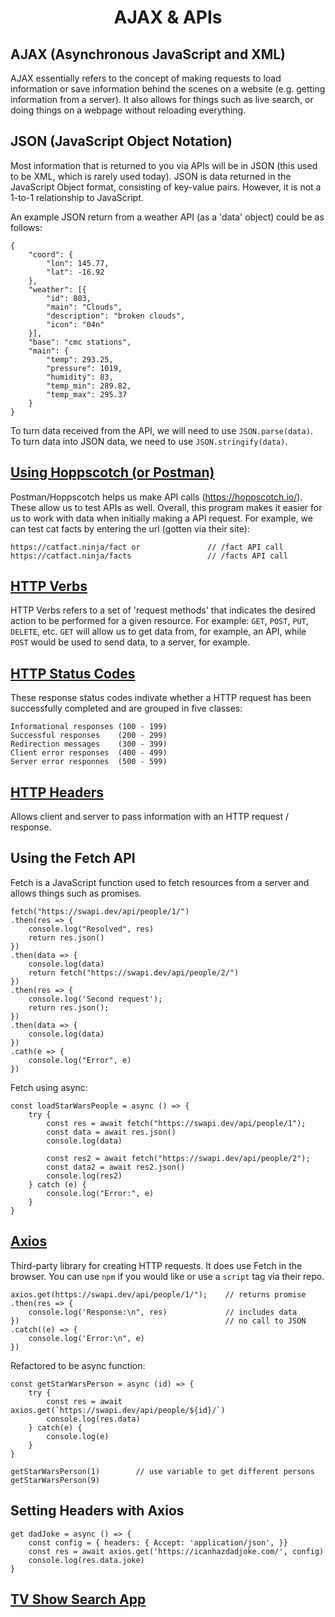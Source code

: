 <h1 style="text-align:center">AJAX & APIs</h1>

## AJAX (Asynchronous JavaScript and XML)
AJAX essentially refers to the concept of making requests to load information or save information behind the scenes on a website (e.g. getting information from a server). It also allows for things such as live search, or doing things on a webpage without reloading everything. 

## JSON (JavaScript Object Notation)
Most information that is returned to you via APIs will be in JSON (this used to be XML, which is rarely used today). JSON is data returned in the JavaScript Object format, consisting of key-value pairs. However, it is not a 1-to-1 relationship to JavaScript. 

An example JSON return from a weather API (as a 'data' object) could be as follows:

    {
        "coord": {
            "lon": 145.77,
            "lat": -16.92
        },
        "weather": [{
            "id": 803,
            "main": "Clouds",
            "description": "broken clouds",
            "icon": "04n"
        }],
        "base": "cmc stations",
        "main": {
            "temp": 293.25,
            "pressure": 1019,
            "humidity": 83,
            "temp_min": 289.82,
            "temp_max": 295.37
        }
    }

To turn data received from the API, we will need to use ```JSON.parse(data)```. To turn data into JSON data, we need to use ```JSON.stringify(data)```. 

## [Using Hoppscotch (or Postman)](https://hoppscotch.io/)
Postman/Hoppscotch helps us make API calls (https://hoppscotch.io/). These allow us to test APIs as well. Overall, this program makes it easier for us to work with data when initially making a API request. For example, we can test cat facts by entering the url (gotten via their site):

    https://catfact.ninja/fact or               // /fact API call
    https://catfact.ninja/facts                 // /facts API call

## [HTTP Verbs](https://developer.mozilla.org/en-US/docs/Web/HTTP/Methods)
HTTP Verbs refers to a set of 'request methods' that indicates the desired action to be performed for a given resource. For example: ```GET```, ```POST```, ```PUT```, ```DELETE```, etc. ```GET``` will allow us to get data from, for example, an API, while ```POST``` would be used to send data, to a server, for example.

## [HTTP Status Codes](https://developer.mozilla.org/en-US/docs/Web/HTTP/Status)
These response status codes indivate whether a HTTP request has been successfully completed and are grouped in five classes:

    Informational responses (100 - 199)
    Successful responses    (200 - 299)
    Redirection messages    (300 - 399)
    Client error responses  (400 - 499)
    Server error responnes  (500 - 599)

## [HTTP Headers](https://developer.mozilla.org/en-US/docs/Web/HTTP/Headers)
Allows client and server to pass information with an HTTP request / response.

## Using the Fetch API
Fetch is a JavaScript function used to fetch resources from a server and allows things such as promises. 

    fetch("https://swapi.dev/api/people/1/")
    .then(res => {
        console.log("Resolved", res)
        return res.json()
    })
    .then(data => {
        console.log(data)
        return fetch("https://swapi.dev/api/people/2/")
    })
    .then(res => {
        console.log('Second request');
        return res.json();
    })
    .then(data => {
        console.log(data)
    })
    .cath(e => {
        console.log("Error", e)
    })

Fetch using async:

    const loadStarWarsPeople = async () => {
        try {
            const res = await fetch("https://swapi.dev/api/people/1");
            const data = await res.json()
            console.log(data)

            const res2 = await fetch("https://swapi.dev/api/people/2");
            const data2 = await res2.json()
            console.log(res2)
        } catch (e) {
            console.log("Error:", e)
        }
    }

## [Axios](https://github.com/axios/axios#installing)
Third-party library for creating HTTP requests. It does use Fetch in the browser. You can use ```npm``` if you would like or use a ```script``` tag via their repo.

    axios.get(https://swapi.dev/api/people/1/");    // returns promise
    .then(res => {
        console.log('Response:\n", res)             // includes data 
    })                                              // no call to JSON
    .catch((e) => {
        console.log('Error:\n", e)
    })

Refactored to be async function:

    const getStarWarsPerson = async (id) => {
        try {
            const res = await axios.get(`https://swapi.dev/api/people/${id}/`)
            console.log(res.data)
        } catch(e) {
            console.log(e)
        }
    }

    getStarWarsPerson(1)        // use variable to get different persons
    getStarWarsPerson(9)

## Setting Headers with Axios

    get dadJoke = async () => {
        const config = { headers: { Accept: 'application/json', }}
        const res = await axios.get('https://icanhazdadjoke.com/', config)
        console.log(res.data.joke)
    }

## [TV Show Search App](tvmaze.com/api)

